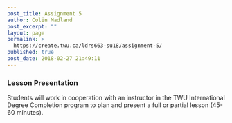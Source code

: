 ```yaml
---
post_title: Assignment 5
author: Colin Madland
post_excerpt: ""
layout: page
permalink: >
  https://create.twu.ca/ldrs663-su18/assignment-5/
published: true
post_date: 2018-02-27 21:49:11
---
```

### Lesson Presentation

Students will work in cooperation with an instructor in the TWU International Degree Completion program to plan and present a full or partial lesson (45-60 minutes).

